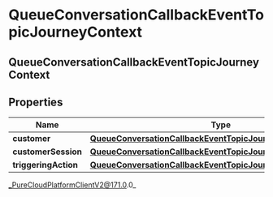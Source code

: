 # QueueConversationCallbackEventTopicJourneyContext

## QueueConversationCallbackEventTopicJourneyContext

## Properties

|Name | Type | Description | Notes|
|------------ | ------------- | ------------- | -------------|
| **customer** | [**QueueConversationCallbackEventTopicJourneyCustomer**](QueueConversationCallbackEventTopicJourneyCustomer) |  | [optional] |
| **customerSession** | [**QueueConversationCallbackEventTopicJourneyCustomerSession**](QueueConversationCallbackEventTopicJourneyCustomerSession) |  | [optional] |
| **triggeringAction** | [**QueueConversationCallbackEventTopicJourneyAction**](QueueConversationCallbackEventTopicJourneyAction) |  | [optional] |



_PureCloudPlatformClientV2@171.0.0_
